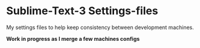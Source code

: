 # Sublime-Text-3 Settings-files

My settings files to help keep consistency between development machines.

**Work in progress as I merge a few machines configs**
